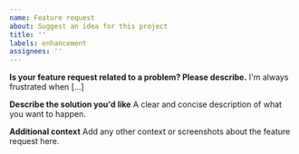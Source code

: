 ```yaml
---
name: Feature request
about: Suggest an idea for this project
title: ''
labels: enhancement
assignees: ''
---
```


**Is your feature request related to a problem? Please describe.**
I'm always frustrated when [...]

**Describe the solution you'd like**
A clear and concise description of what you want to happen.

**Additional context**
Add any other context or screenshots about the feature request here.
